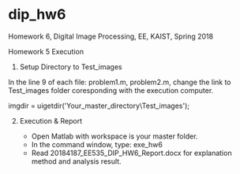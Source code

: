 # dip_hw6
Homework 6, Digital Image Processing, EE, KAIST, Spring 2018

Homework 5 Execution

1. Setup Directory to Test_images

  In the line 9 of each file: problem1.m, problem2.m, change the link to Test_images folder coresponding with the execution computer.
  
  imgdir = uigetdir('Your_master_directory\Test_images');

2. Execution & Report
	
	- Open Matlab with workspace is your master folder.
	- In the command window, type: exe_hw6
	- Read 20184187_EE535_DIP_HW6_Report.docx for explanation method and analysis result.
